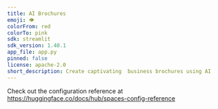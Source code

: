 ```yaml
---
title: AI Brochures
emoji: 👁
colorFrom: red
colorTo: pink
sdk: streamlit
sdk_version: 1.40.1
app_file: app.py
pinned: false
license: apache-2.0
short_description: Create captivating  business brochures using AI
---
```


Check out the configuration reference at https://huggingface.co/docs/hub/spaces-config-reference
